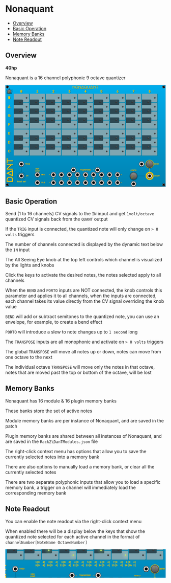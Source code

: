 # Nonaquant

* [Overview](#overview)
* [Basic Operation](#basic-operation)
* [Memory Banks](#memory-banks)
* [Note Readout](#note-readout)

## Overview

**40hp**

Nonaquant is a 16 channel polyphonic 9 octave quantizer

![Nonaquant](img/nonaquant.png)

## Basic Operation

Send (1 to 16 channels) CV signals to the `IN` input and get `1volt/octave` quantized CV signals back from the `QUANT` output

If the `TRIG` input is connected, the quantized note will only change on `> 0 volts` triggers

The number of channels connected is displayed by the dynamic text below the `IN` input

The All Seeing Eye knob at the top left controls which channel is visualized by the lights and knobs

Click the keys to activate the desired notes, the notes selected apply to all channels

When the `BEND` and `PORTO` inputs are NOT connected, the knob controls this parameter and applies it to all channels, when the inputs are connected, each channel takes its value directly from the CV signal overriding the knob value

`BEND` will add or subtract semitones to the quantized note, you can use an envelope, for example, to create a bend effect

`PORTO` will introduce a slew to note changes up to `1 second` long

The `TRANSPOSE` inputs are all monophonic and activate on `> 0 volts` triggers

The global `TRANSPOSE` will move all notes up or down, notes can move from one octave to the next

The individual octave `TRANSPOSE` will move only the notes in that octave, notes that are moved past the top or bottom of the octave, will be lost

## Memory Banks

Nonaquant has 16 module & 16 plugin memory banks

These banks store the set of active notes

Module memory banks are per instance of Nonaquant, and are saved in the patch

Plugin memory banks are shared between all instances of Nonaquant, and are saved in the `Rack2\DanTModules.json` file

The right-click context menu has options that allow you to save the currently selected notes into a memory bank

There are also options to manually load a memory bank, or clear all the currently selected notes

There are two separate polyphonic inputs that allow you to load a specific memory bank, a trigger on a channel will immediately load the corresponding memory bank

## Note Readout

You can enable the note readout via the right-click context menu

When enabled there will be a display below the keys that show the quantized note selected for each active channel in the format of `channelNumber[NoteName OctaveNumber]`

![Note Readout](img/nonaquant-readout.png)
